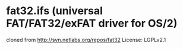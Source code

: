 # fat32.ifs (universal FAT/FAT32/exFAT driver for OS/2)
cloned from http://svn.netlabs.org/repos/fat32
License: LGPLv2.1
